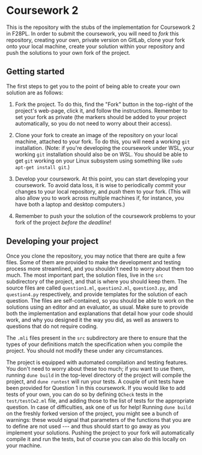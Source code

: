 # Coursework 2

This is the repository with the stubs of the implementation for
Coursework 2 in F28PL. In order to submit the coursework, you will
need to *fork* this repository, creating your own, private version on
GitLab, clone your fork onto your local machine, create your solution
within your repository and push the solutions to your own fork of the
project.

## Getting started

The first steps to get you to the point of being able to create your
own solution are as follows:

1. Fork the project. To do this, find the "Fork" button in the
   top-right of the project's web-page, click it, and follow the
   instructions. Remember to set your fork as private (the markers
   should be added to your project automatically, so you do not need
   to worry about their access).

2. Clone your fork to create an image of the repository on your local
   machine, attached to your fork. To do this, you will need a working
   `git` installation. (Note: if you're developing the coursework
   under WSL, your working `git` installation should also be on
   WSL. You should be able to get `git` working on your Linux
   subsystem using something like `sudo apt-get install git`.)

3. Develop your coursework. At this point, you can start developing
   your coursework. To avoid data loss, it is wise to periodically
   *commit* your changes to your local repository, and *push* them to
   your fork. (This will also allow you to work across multiple
   machines if, for instance, you have both a laptop and desktop
   computers.)

4. Remember to push your the solution of the coursework problems to
   your fork of the project *before the deadline*!

## Developing your project

Once you clone the repository, you may notice that there are quite a
few files. Some of them are provided to make the development and
testing process more streamlined, and you shouldn't need to worry
about them too much. The most important part, the solution files, live
in the `src` subdirectory of the project, and that is where you should
keep them. The source files are called `question1.ml`, `question2.ml`,
`question3.py`, and `question4.py` respectively, and provide templates
for the solution of each question. The files are self-contained, so
you should be able to work on the solutions using an editor and an
evaluator, as usual. Make sure to provide both the implementation and
explanations that detail how your code should work, and why you
designed it the way you did, as well as answers to questions that do
not require coding.

The `.mli` files present in the `src` subdirectory are there to ensure
that the types of your definitions match the specification when you
compile the project. You should not modify these under any
circumstances.

The project is equipped with automated compilation and testing
features. You don't need to worry about these too much; if you want to
use them, running `dune build` in the top-level directory of the
project will compile the project, and `dune runtest` will run your
tests. A couple of unit tests have been provided for Question 1 in
this coursework. If you would like to add tests of your own, you can
do so by defining `QCheck` tests in the `test/testCw2.ml` file, and
adding those to the list of tests for the appropriate question. In
case of difficulties, ask one of us for help! Running `dune build` on
the freshly forked version of the project, you might see a bunch of
warnings: these would signal that parameters of the functions that you
are to define are not used --- and thus should start to go away as you
implement your solutions. Pushing the project to your fork will
automatically compile it and run the tests, but of course you can also
do this locally on your machine.
